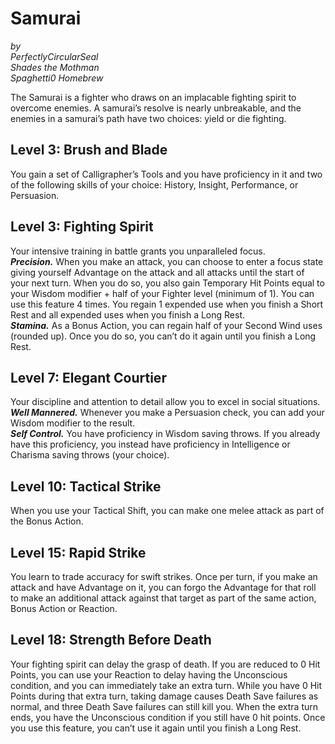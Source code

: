 # Samurai
*by*  
*PerfectlyCircularSeal*  
*Shades the Mothman*  
*Spaghetti0 Homebrew*  

The Samurai is a fighter who draws on an implacable fighting spirit to overcome enemies. A samurai’s resolve is nearly unbreakable, and the enemies in a samurai’s path have two choices: yield or die fighting.

## Level 3: Brush and Blade
You gain a set of Calligrapher’s Tools and you have proficiency in it and two of the following skills of your choice: History, Insight, Performance, or Persuasion.

## Level 3: Fighting Spirit
Your intensive training in battle grants you unparalleled focus.  
***Precision.*** When you make an attack, you can choose to enter a focus state giving yourself Advantage on the attack and all attacks until the start of your next turn. When you do so, you also gain Temporary Hit Points equal to your Wisdom modifier + half of your Fighter level (minimum of 1). You can use this feature 4 times. You regain 1 expended use when you finish a Short Rest and all expended uses when you finish a Long Rest.  
***Stamina.*** As a Bonus Action, you can regain half of your Second Wind uses (rounded up). Once you do so, you can’t do it again until you finish a Long Rest.

## Level 7: Elegant Courtier
Your discipline and attention to detail allow you to excel in social situations.  
***Well Mannered.*** Whenever you make a Persuasion check, you can add your Wisdom modifier to the result.  
***Self Control.*** You have proficiency in Wisdom saving throws. If you already have this proficiency, you instead have proficiency in Intelligence or Charisma saving throws (your choice).

## Level 10: Tactical Strike
When you use your Tactical Shift, you can make one melee attack as part of the Bonus Action.

## Level 15: Rapid Strike
You learn to trade accuracy for swift strikes. Once per turn, if you make an attack and have Advantage on it, you can forgo the Advantage for that roll to make an additional attack against that target as part of the same action, Bonus Action or Reaction.

## Level 18: Strength Before Death
Your fighting spirit can delay the grasp of death. If you are reduced to 0 Hit Points, you can use your Reaction to delay having the Unconscious condition, and you can immediately take an extra turn. While you have 0 Hit Points during that extra turn, taking damage causes Death Save failures as normal, and three Death Save failures can still kill you. When the extra turn ends, you have the Unconscious condition if you still have 0 hit points. Once you use this feature, you can’t use it again until you finish a Long Rest.